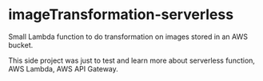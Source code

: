 # imageTransformation-serverless

Small Lambda function to do transformation on images stored in an AWS bucket.

This side project was just to test and learn more about serverless function, AWS Lambda, AWS API Gateway.
